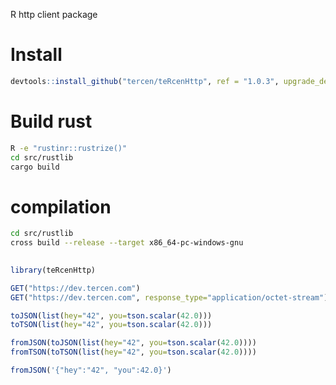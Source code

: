 R http client package

# Install 

```R
devtools::install_github("tercen/teRcenHttp", ref = "1.0.3", upgrade_dependencies = FALSE, args="--no-multiarch")
```

# Build rust

```bash
R -e "rustinr::rustrize()"
cd src/rustlib
cargo build
```

# compilation

```bash
cd src/rustlib
cross build --release --target x86_64-pc-windows-gnu
```
 
 
```R
 
library(teRcenHttp)

GET("https://dev.tercen.com")
GET("https://dev.tercen.com", response_type="application/octet-stream")

toJSON(list(hey="42", you=tson.scalar(42.0)))
toTSON(list(hey="42", you=tson.scalar(42.0)))

fromJSON(toJSON(list(hey="42", you=tson.scalar(42.0))))
fromTSON(toTSON(list(hey="42", you=tson.scalar(42.0))))

fromJSON('{"hey":"42", "you":42.0}')
```
